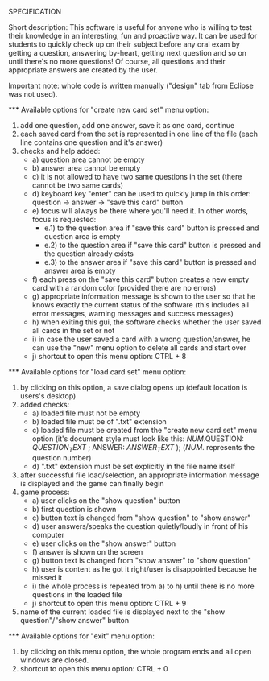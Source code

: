 SPECIFICATION

Short description: This software is useful for anyone who is willing to test their knowledge in an interesting, fun and proactive way. It can be used for students to quickly check up on their subject before any oral exam by getting a question, answering by-heart, getting next question and so on until there's no more questions! Of course, all questions and their appropriate answers are created by the user.

Important note: whole code is written manually ("design" tab from Eclipse was not used).

*** Available options for "create new card set" menu option:
1. add one question, add one answer, save it as one card, continue
2. each saved card from the set is represented in one line of the file (each line contains one question and it's answer)
3. checks and help added: 
    * a) question area cannot be empty
    * b) answer area cannot be empty
    * c) it is not allowed to have two same questions in the set (there cannot be two same cards)
    * d) keyboard key "enter" can be used to quickly jump in this order: question -> answer -> "save this card" button
    * e) focus will always be there where you'll need it. In other words, focus is requested:
        * e.1) to the question area if "save this card" button is pressed and question area is empty
        * e.2) to the question area if "save this card" button is pressed and the question already exists
        * e.3) to the answer area if "save this card" button is pressed and answer area is empty
    * f) each press on the "save this card" button creates a new empty card with a random color (provided there are no                errors)
    * g) appropriate information message is shown to the user so that he knows exactly the current status of the                  software (this includes all error messages, warning messages and success messages)
    * h) when exiting this gui, the software checks whether the user saved all cards in the set or not
    * i) in case the user saved a card with a wrong question/answer, he can use the "new" menu option to delete all              cards and start over
    * j) shortcut to open this menu option: CTRL + 8
    
*** Available options for "load card set" menu option:
1. by clicking on this option, a save dialog opens up (default location is users's desktop)
2. added checks:
    * a) loaded file must not be empty
    * b) loaded file must be of ".txt" extension
    * c) loaded file must be created from the "create new card set" menu option (it's document style must look like this:
         $NUM.$QUESTION: $QUESTION_TEXT$ ; ANSWER: $ANSWER_TEXT$ ); ($NUM.$ represents the question number)
    * d) ".txt" extension must be set explicitly in the file name itself
3. after successful file load/selection, an appropriate information message is displayed and the game can finally begin
4. game process: 
     * a) user clicks on the "show question" button
     * b) first question is shown
     * c) button text is changed from "show question" to "show answer"
     * d) user answers/speaks the question quietly/loudly in front of his computer
     * e) user clicks on the "show answer" button
     * f) answer is shown on the screen
     * g) button text is changed from "show answer" to "show question"
     * h) user is content as he got it right/user is disappointed because he missed it
     * i) the whole process is repeated from a) to h) until there is no more questions in the loaded file
     * j) shortcut to open this menu option: CTRL + 9
5. name of the current loaded file is displayed next to the "show question"/"show answer" button

*** Available options for "exit" menu option:
1. by clicking on this menu option, the whole program ends and all open windows are closed.
2. shortcut to open this menu option: CTRL + 0


